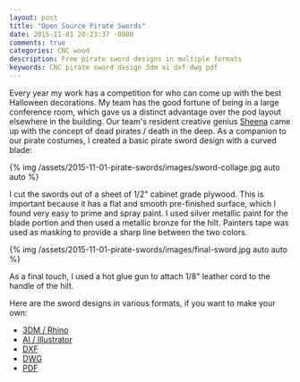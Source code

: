```yaml
---
layout: post
title: "Open Source Pirate Swords"
date: 2015-11-01 20:23:37 -0800
comments: true
categories: CNC wood
description: Free pirate sword designs in multiple formats 
keywords: CNC pirate sword design 3dm ai dxf dwg pdf
---
```


Every year my work has a competition for who can come up with the best Halloween decorations. My team has the good
fortune of being in a large conference room, which gave us a distinct advantage over the pod layout elsewhere
in the building. Our team's resident creative genius [Sheena](https://twitter.com/SheenaEllenburg) came up with
the concept of dead pirates / death in the deep. As a companion to our pirate costumes, I created a basic
pirate sword design with a curved blade:

{% img /assets/2015-11-01-pirate-swords/images/sword-collage.jpg auto auto %}

I cut the swords out of a sheet of 1/2" cabinet grade plywood. This is important because it has a flat and smooth
pre-finished surface, which I found very easy to prime and spray paint. I used silver metallic paint for the blade
portion and then used a metallic bronze for the hilt. Painters tape was used as masking to provide a sharp line between
the two colors.

{% img /assets/2015-11-01-pirate-swords/images/final-sword.jpg auto auto %}

As a final touch, I used a hot glue gun to attach 1/8" leather cord to the handle of the hilt.

Here are the sword designs in various formats, if you want to make your own:

- [3DM / Rhino](/assets/2015-11-01-pirate-swords/images/sword.3dm)
- [AI / Illustrator](/assets/2015-11-01-pirate-swords/images/sword.ai)
- [DXF](/assets/2015-11-01-pirate-swords/images/sword.dxf)
- [DWG](/assets/2015-11-01-pirate-swords/images/sword.dwg)
- [PDF](/assets/2015-11-01-pirate-swords/images/sword.pdf)